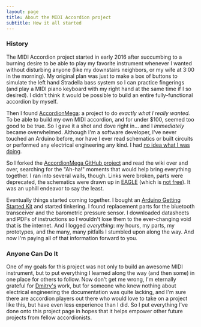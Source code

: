 ```yaml
---
layout: page
title: About the MIDI Accordion project
subtitle: How it all started
---
```


### History

The MIDI Accordion project started in early 2016 after succumbing to a burning desire to be able to play my favorite instrument whenever I wanted without disturbing anyone (like my downstairs neighbors, or my wife at 3:00 in the morning).  My original plan was just to make a box of buttons to simulate the left hand Stradella bass system so I can practice fingerings (and play a MIDI piano keyboard with my right hand at the same time if I so desired).  I didn't think it would be possible to build an entire fully-functional accordion by myself.

Then I found [AccordionMega](https://github.com/accordion-mega/AccordionMega/wiki/Accordion-Mega-story): a project to do *exactly what I really wanted.*  To be able to build my own MIDI accordion, and for under $100, seemed too good to be true.  So I gave it a shot and dove right in... and I *immediately* became overwhelmed.  Although I'm a software developer, I've never touched an Arduino before, nor have I ever read schematics or built circuits or performed any electrical engineering any kind.  I had [no idea what I was doing](http://i1.kym-cdn.com/photos/images/facebook/000/234/765/b7e.jpg).

So I forked the [AccordionMega GitHub project](https://github.com/accordion-mega/AccordionMega) and read the wiki over and over, searching for the "Ah-ha!" moments that would help bring everything together.  I ran into several walls, though.  Links were broken, parts were deprecated, the schematics were drawn up in [EAGLE](https://cadsoft.io/) (which is [not free](https://cadsoft.io/pricing/)).  It was an uphill endeavor to say the least.

Eventually things started coming together.  I bought an [Arduino Getting Started Kit](https://www.amazon.com/gp/product/B00HI0RYJK) and started tinkering.  I found replacement parts for the bluetooth transceiver and the barometric pressure sensor.  I downloaded datasheets and PDFs of instructions so I wouldn't lose them to the ever-changing void that is the internet.  And I logged *everything*: my hours, my parts, my prototypes, and the many, many pitfalls I stumbled upon along the way.  And now I'm paying all of that information forward to you.

### Anyone Can Do It

One of my goals for this project was not only to build an awesome MIDI instrument, but to put everything I learned along the way (and then some) in one place for others to follow.  Now don't get me wrong, I'm eternally grateful for [Dmitry's](https://github.com/accordion-mega) work, but for someone who knew nothing about electrical engineering the documentation was quite lacking, and I'm sure there are accordion players out there who would love to take on a project like this, but have even less experience than I did.  So I put everything I've done onto this project page in hopes that it helps empower other future projects from fellow accordionists.
